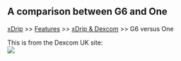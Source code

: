 ## A comparison between G6 and One  
[xDrip](../../README.md) >> [Features](../Features_page.md) >> [xDrip & Dexcom](../Dexcom_page.md) >> G6 versus One   
  
This is from the Dexcom UK site:  
![](./images/G6_vs_One.png.png)  

  
